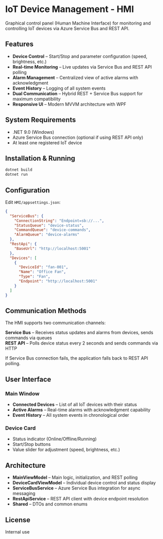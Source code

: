 # IoT Device Management - HMI

Graphical control panel (Human Machine Interface) for monitoring and controlling IoT devices via Azure Service Bus and REST API.

## Features

- **Device Control** – Start/Stop and parameter configuration (speed, brightness, etc.)
- **Real-time Monitoring** – Live updates via Service Bus and REST API polling
- **Alarm Management** – Centralized view of active alarms with acknowledgment
- **Event History** – Logging of all system events
- **Dual Communication** – Hybrid REST + Service Bus support for maximum compatibility
- **Responsive UI** – Modern MVVM architecture with WPF

## System Requirements

- .NET 9.0 (Windows)
- Azure Service Bus connection (optional if using REST API only)
- At least one registered IoT device

## Installation & Running

```bash
dotnet build
dotnet run
```

## Configuration

Edit `HMI/appsettings.json`:

```json
{
  "ServiceBus": {
    "ConnectionString": "Endpoint=sb://...",
    "StatusQueue": "device-status",
    "CommandQueue": "device-commands",
    "AlarmQueue": "device-alarms"
  },
  "RestApi": {
    "BaseUrl": "http://localhost:5001"
  },
  "Devices": [
    {
      "DeviceId": "fan-001",
      "Name": "Office Fan",
      "Type": "Fan",
      "Endpoint": "http://localhost:5001"
    }
  ]
}
```

## Communication Methods

The HMI supports two communication channels:

**Service Bus** – Receives status updates and alarms from devices, sends commands via queues  
**REST API** – Polls device status every 2 seconds and sends commands via HTTP

If Service Bus connection fails, the application falls back to REST API polling.

## User Interface

### Main Window
- **Connected Devices** – List of all IoT devices with their status
- **Active Alarms** – Real-time alarms with acknowledgment capability
- **Event History** – All system events in chronological order

### Device Card
- Status indicator (Online/Offline/Running)
- Start/Stop buttons
- Value slider for adjustment (speed, brightness, etc.)

## Architecture

- **MainViewModel** – Main logic, initialization, and REST polling
- **DeviceCardViewModel** – Individual device control and status display
- **ServiceBusService** – Azure Service Bus integration for async messaging
- **RestApiService** – REST API client with device endpoint resolution
- **Shared** – DTOs and common enums

## License

Internal use

